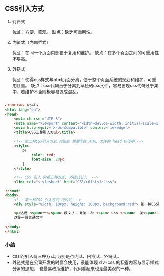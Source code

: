 ## CSS引入方式

1. 行内式

   优点：方便、直观。
   缺点：缺乏可重用性。

2. 内嵌式（内部样式）

   优点：在同一个页面内部便于复用和维护。
   缺点：在多个页面之间的可重用性不够高。

3. 外链式

   优点：使得css样式与html页面分离，便于整个页面系统的规划和维护，可重用性高。
   缺点：css代码由于分离到单独的css文件，容易出现css代码过于集中，若维护不当则极容易造成混乱。

```html

<!DOCTYPE html>
<html lang="en">
<head>
    <meta charset="UTF-8">
    <meta name="viewport" content="width=device-width, initial-scale=1.0">
    <meta http-equiv="X-UA-Compatible" content="ie=edge">
    <title>CSS三种引入方式</title>

    <!-- 第二种CSS引入方式 内嵌式 需要写在 HTML 文件的 head 标签中 -->
    <style>
        p{
            color: red;
            font-size: 20px;
        }
    </style>

    <!-- CSS 引入 的第三种方式, 外链式引入  -->
    <link rel="stylesheet" href="CSS/c01style.css">

</head>
<body>
    <!-- 第一种CSS 引入方式 行内式 -->
    <div style="width: 100px; height: 100px; background:red"> 第一种CSS引入方式 </div>

    <p>这是 <span>一</span> 段文字, 是第二种 <span> CSS </span>  第<span>二</span> 种引入方式的效果</p>
    这是一段普通文字
    
</body>
</html>
```

###  小结

- css 的引入有三种方式, 分别是行内式、内嵌式、外链式。
- 外链式是在公司开发的时候会使用，最能体现 div+css 的标签内容与显示样式分离的思想， 也最易改版维护，代码看起来也是最美观的一种。